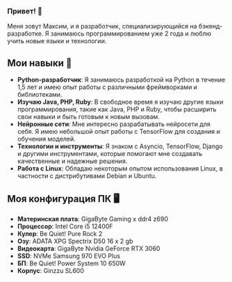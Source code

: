 ### Привет! 👋
Меня зовут Максим, и я разработчик, специализирующийся на бэкенд-разработке. Я занимаюсь программированием уже 2 года и люблю учить новые языки и технологии.

## Мои навыки 🔧
* **Python-разработчик**: Я занимаюсь разработкой на Python в течение 1,5 лет и имею опыт работы с различными фреймворками и библиотеками.
* **Изучаю Java, PHP, Ruby**: В свободное время я изучаю другие языки программирования, такие как Java, PHP и Ruby, чтобы расширить свои навыки и быть готовым к новым вызовам.
* **Нейронные сети**: Мне интересно разрабатывать нейросети для себя. Я имею небольшой опыт работы с TensorFlow для создания и обучения моделей.
* **Технологии и инструменты**: Я знаком с Asyncio, TensorFlow, Django и другими инструментами, которые помогают мне создавать качественные и надежные решения.
* **Работа с Linux**: Обладаю некоторым опытом использования Linux, в частности с дистрибутивами Debian и Ubuntu.

## Моя конфигурация ПК 🖥️
* **Материнская плата**: GigaByte Gaming x ddr4 z690
* **Процессор**: Intel Core i5 12400F
* **Кулер**: Be Quiet! Pure Rock 2
* **Озу**: ADATA XPG Spectrix D50 16 x 2 gb
* **Видеокарта**: GigaByte Nvidia GeForce RTX 3060
* **SSD**: NVMe Samsung 970 EVO Plus
* **БП**: Be Quiet! Power System 10 650W
* **Корпус**: Ginzzu SL600

